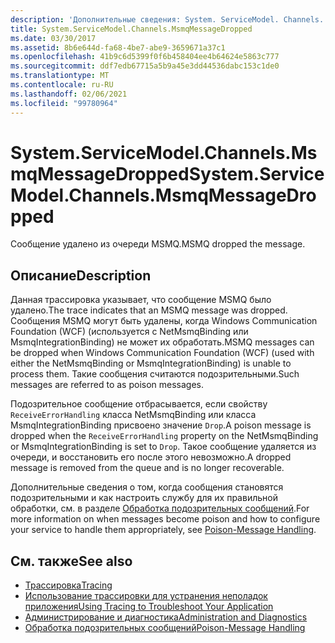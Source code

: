 ```yaml
---
description: 'Дополнительные сведения: System. ServiceModel. Channels. Мсмкмессажедроппед'
title: System.ServiceModel.Channels.MsmqMessageDropped
ms.date: 03/30/2017
ms.assetid: 8b6e644d-fa68-4be7-abe9-3659671a37c1
ms.openlocfilehash: 41b9c6d5399f0f6b458404ee4b64624e5863c777
ms.sourcegitcommit: ddf7edb67715a5b9a45e3dd44536dabc153c1de0
ms.translationtype: MT
ms.contentlocale: ru-RU
ms.lasthandoff: 02/06/2021
ms.locfileid: "99780964"
---
```

# <a name="systemservicemodelchannelsmsmqmessagedropped"></a><span data-ttu-id="88aa1-103">System.ServiceModel.Channels.MsmqMessageDropped</span><span class="sxs-lookup"><span data-stu-id="88aa1-103">System.ServiceModel.Channels.MsmqMessageDropped</span></span>

<span data-ttu-id="88aa1-104">Сообщение удалено из очереди MSMQ.</span><span class="sxs-lookup"><span data-stu-id="88aa1-104">MSMQ dropped the message.</span></span>  
  
## <a name="description"></a><span data-ttu-id="88aa1-105">Описание</span><span class="sxs-lookup"><span data-stu-id="88aa1-105">Description</span></span>  

 <span data-ttu-id="88aa1-106">Данная трассировка указывает, что сообщение MSMQ было удалено.</span><span class="sxs-lookup"><span data-stu-id="88aa1-106">The trace indicates that an MSMQ message was dropped.</span></span> <span data-ttu-id="88aa1-107">Сообщения MSMQ могут быть удалены, когда Windows Communication Foundation (WCF) (используется с NetMsmqBinding или MsmqIntegrationBinding) не может их обработать.</span><span class="sxs-lookup"><span data-stu-id="88aa1-107">MSMQ messages can be dropped when Windows Communication Foundation (WCF) (used with either the NetMsmqBinding or MsmqIntegrationBinding) is unable to process them.</span></span> <span data-ttu-id="88aa1-108">Такие сообщения считаются подозрительными.</span><span class="sxs-lookup"><span data-stu-id="88aa1-108">Such messages are referred to as poison messages.</span></span>  
  
 <span data-ttu-id="88aa1-109">Подозрительное сообщение отбрасывается, если свойству `ReceiveErrorHandling` класса NetMsmqBinding или класса MsmqIntegrationBinding присвоено значение `Drop`.</span><span class="sxs-lookup"><span data-stu-id="88aa1-109">A poison message is dropped when the `ReceiveErrorHandling` property on the NetMsmqBinding or MsmqIntegrationBinding is set to `Drop`.</span></span> <span data-ttu-id="88aa1-110">Такое сообщение удаляется из очереди, и восстановить его после этого невозможно.</span><span class="sxs-lookup"><span data-stu-id="88aa1-110">A dropped message is removed from the queue and is no longer recoverable.</span></span>  
  
 <span data-ttu-id="88aa1-111">Дополнительные сведения о том, когда сообщения становятся подозрительными и как настроить службу для их правильной обработки, см. в разделе [Обработка подозрительных сообщений](../../feature-details/poison-message-handling.md).</span><span class="sxs-lookup"><span data-stu-id="88aa1-111">For more information on when messages become poison and how to configure your service to handle them appropriately, see [Poison-Message Handling](../../feature-details/poison-message-handling.md).</span></span>  
  
## <a name="see-also"></a><span data-ttu-id="88aa1-112">См. также</span><span class="sxs-lookup"><span data-stu-id="88aa1-112">See also</span></span>

- [<span data-ttu-id="88aa1-113">Трассировка</span><span class="sxs-lookup"><span data-stu-id="88aa1-113">Tracing</span></span>](index.md)
- [<span data-ttu-id="88aa1-114">Использование трассировки для устранения неполадок приложения</span><span class="sxs-lookup"><span data-stu-id="88aa1-114">Using Tracing to Troubleshoot Your Application</span></span>](using-tracing-to-troubleshoot-your-application.md)
- [<span data-ttu-id="88aa1-115">Администрирование и диагностика</span><span class="sxs-lookup"><span data-stu-id="88aa1-115">Administration and Diagnostics</span></span>](../index.md)
- [<span data-ttu-id="88aa1-116">Обработка подозрительных сообщений</span><span class="sxs-lookup"><span data-stu-id="88aa1-116">Poison-Message Handling</span></span>](../../feature-details/poison-message-handling.md)
